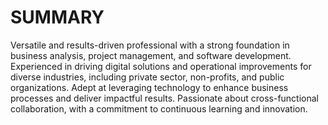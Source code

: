# SUMMARY

Versatile and results-driven professional with a strong foundation in business analysis, project management, and software development.
Experienced in driving digital solutions and operational improvements for diverse industries, including private sector, non-profits, and public organizations.
Adept at leveraging technology to enhance business processes and deliver impactful results.
Passionate about cross-functional collaboration, with a commitment to continuous learning and innovation.